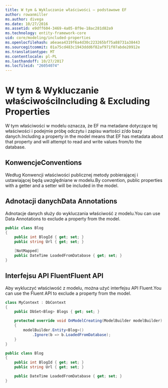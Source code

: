 ```yaml
---
title: W tym & Wykluczanie właściwości — podstawowe EF
author: rowanmiller
ms.author: divega
ms.date: 10/27/2016
ms.assetid: e9dff604-3469-4a05-8f9e-18ac281d82a9
ms.technology: entity-framework-core
uid: core/modeling/included-properties
ms.openlocfilehash: a6eaea4319f6a4d30c223265bf75a88731a38443
ms.sourcegitcommit: 01a75cd483c1943ddd6f82af971f07abde20912e
ms.translationtype: MT
ms.contentlocale: pl-PL
ms.lasthandoff: 10/27/2017
ms.locfileid: "26054074"
---
```

# <a name="including--excluding-properties"></a><span data-ttu-id="7e7ab-102">W tym & Wykluczanie właściwości</span><span class="sxs-lookup"><span data-stu-id="7e7ab-102">Including & Excluding Properties</span></span>

<span data-ttu-id="7e7ab-103">W tym właściwości w modelu oznacza, że EF ma metadane dotyczące tej właściwości i podejmie próbę odczytu i zapisu wartości z/do bazy danych.</span><span class="sxs-lookup"><span data-stu-id="7e7ab-103">Including a property in the model means that EF has metadata about that property and will attempt to read and write values from/to the database.</span></span>

## <a name="conventions"></a><span data-ttu-id="7e7ab-104">Konwencje</span><span class="sxs-lookup"><span data-stu-id="7e7ab-104">Conventions</span></span>

<span data-ttu-id="7e7ab-105">Według Konwencji właściwości publicznej metody pobierającej i ustawiającej będą uwzględniane w modelu.</span><span class="sxs-lookup"><span data-stu-id="7e7ab-105">By convention, public properties with a getter and a setter will be included in the model.</span></span>

## <a name="data-annotations"></a><span data-ttu-id="7e7ab-106">Adnotacji danych</span><span class="sxs-lookup"><span data-stu-id="7e7ab-106">Data Annotations</span></span>

<span data-ttu-id="7e7ab-107">Adnotacje danych służy do wykluczania właściwość z modelu.</span><span class="sxs-lookup"><span data-stu-id="7e7ab-107">You can use Data Annotations to exclude a property from the model.</span></span>

<!-- [!code-csharp[Main](samples/core/Modeling/DataAnnotations/Samples/IgnoreProperty.cs?highlight=6)] -->
``` csharp
public class Blog
{
    public int BlogId { get; set; }
    public string Url { get; set; }

    [NotMapped]
    public DateTime LoadedFromDatabase { get; set; }
}
```

## <a name="fluent-api"></a><span data-ttu-id="7e7ab-108">Interfejsu API Fluent</span><span class="sxs-lookup"><span data-stu-id="7e7ab-108">Fluent API</span></span>

<span data-ttu-id="7e7ab-109">Aby wykluczyć właściwość z modelu, można użyć interfejsu API Fluent.</span><span class="sxs-lookup"><span data-stu-id="7e7ab-109">You can use the Fluent API to exclude a property from the model.</span></span>

<!-- [!code-csharp[Main](samples/core/Modeling/FluentAPI/Samples/IgnoreProperty.cs?highlight=7,8)] -->
``` csharp
class MyContext : DbContext
{
    public DbSet<Blog> Blogs { get; set; }

    protected override void OnModelCreating(ModelBuilder modelBuilder)
    {
        modelBuilder.Entity<Blog>()
            .Ignore(b => b.LoadedFromDatabase);
    }
}

public class Blog
{
    public int BlogId { get; set; }
    public string Url { get; set; }

    public DateTime LoadedFromDatabase { get; set; }
}
```
